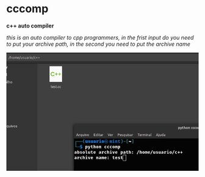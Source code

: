 # cccomp

**c++ auto compiler**

*this is an auto compiler to cpp programmers, in the frist input do you need to put your archive path, in the second you need to put the archive name*




![alt text](https://raw.githubusercontent.com/artistadacomputacao/cccomp/main/print.png)

